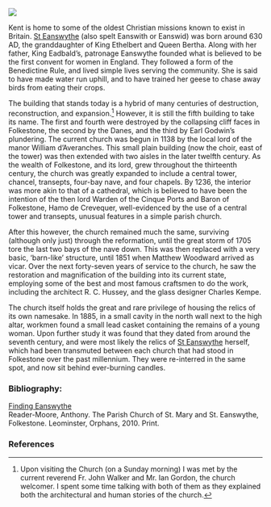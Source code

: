 <a href="https://dev.visual-essays.app"><img src="https://dev-visual-essays.netlify.app/images/ve-button.png"></a>
<param ve-config title="St. Mary and St Eanswythe, Folkestone" author="Andrew Vincent" layout="vtl" banner="/images/banners/19c.jpg">

<param ve-entity eid="Q375314" aliases="Folkestone">
<param ve-entity eid="Q26314321" aliases="The Leas">

Kent is home to some of the oldest Christian missions known to exist in Britain. [St Eanswythe](https://findingeanswythe.uk/) (also spelt Eanswith or Eanswid) was born around 630 AD, the granddaughter of King Ethelbert and Queen Bertha. Along with her father, King Eadbald’s, patronage Eanswythe founded what is believed to be the first convent for women in England. They followed a form of the Benedictine Rule, and lived simple lives serving the community. She is said to have made water run uphill, and to have trained her geese to chase away birds from eating their crops. 
<param ve-image url="https://stor.artstor.org/stor/893f1386-bfc5-4d0e-b562-540f038d2db1" label="The mural depicting St Eanswythe which was painted onto the south wall of the south chancel chapel. She is said to have died in her early twenties." attribution="Andrew Vincent">

The building that stands today is a hybrid of many centuries of destruction, reconstruction, and expansion.[^ref1]  However, it is still the fifth building to take its name. The first and fourth were destroyed by the collapsing cliff faces in Folkestone, the second by the Danes, and the third by Earl Godwin’s plundering. The current church was begun in 1138 by the local lord of the manor William d’Averanches. This small plain building (now the choir, east of the tower) was then extended with two aisles in the later twelfth century. As the wealth of Folkestone, and its lord, grew throughout the thirteenth century, the church was greatly expanded to include a central tower, chancel, transepts, four-bay nave, and four chapels. By 1236, the interior was more akin to that of a cathedral, which is believed to have been the intention of the then lord Warden of the Cinque Ports and Baron of Folkestone, Hamo de Crevequer, well-evidenced by the use of a central tower and transepts, unusual features in a simple parish church. 
<param ve-image url="https://stor.artstor.org/stor/35bc9f9f-8fd4-4164-8042-c0ddbae953b1" label"The view of the church from the north east, showing the Victorian renovation of the nave and aisles." attribution="Andrew Vincent">

After this however, the church remained much the same, surviving (although only just) through the reformation, until the great storm of 1705 tore the last two bays of the nave down. This was then replaced with a very basic, ‘barn-like’ structure, until 1851 when Matthew Woodward arrived as vicar. Over the next forty-seven years of service to the church, he saw the restoration and magnification of the building into its current state, employing some of the best and most famous craftsmen to do the work, including the architect R. C. Hussey, and the glass designer Charles Kempe. 
<param ve-image url="https://stor.artstor.org/stor/28b8ffc8-41e6-4ee0-9670-b325efef6860" label="The view of the church interior looking west from under the central tower down into the large nave and aisles." attribution="Andrew Vincent">
 
The church itself holds the great and rare privilege of housing the relics of its own namesake. In 1885, in a small cavity in the north wall next to the high altar, workmen found a small lead casket containing the remains of a young woman. Upon further study it was found that they dated from around the seventh century, and were most likely the relics of [St Eanswythe](https://findingeanswythe.uk/) herself, which had been transmuted between each church that had stood in Folkestone over the past millennium. They were re-interred in the same spot, and now sit behind ever-burning candles.
<param ve-image url="https://stor.artstor.org/stor/6962033a-cf74-425e-b4a9-bb9964c7cea0" label="The view of the high alter surrounded by beautifully carved marble which was added during Matthew Woodward’s restorations. In the bottom left-hand corner you can see two candles and a small portrait. These stand next to the reliquary of St Eanswythe." attribution="Andrew Vincent">

### Bibliography:

[Finding Eanswythe](https://findingeanswythe.uk/)    
Reader-Moore, Anthony. The Parish Church of St. Mary and St. Eanswythe, Folkestone. Leominster, Orphans, 2010. Print.  

### References

[^ref1]: Upon visiting the Church (on a Sunday morning) I was met by the current reverend Fr. John Walker and Mr. Ian Gordon, the church welcomer. I spent some time talking with both of them as they explained both the architectural and human stories of the church.
